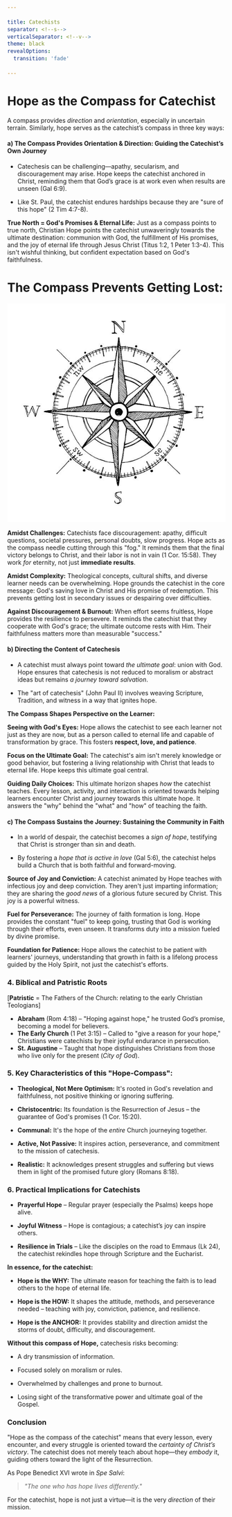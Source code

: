 ```yaml
---

title: Catechists
separator: <!--s-->
verticalSeparator: <!--v-->
theme: black
revealOptions:
  transition: 'fade'

---
```

<!-- .slide: data-background="./compass2.jpg" -->

# Hope as the Compass for Catechist

<!--s-->

A compass provides *direction* and *orientation*, especially in uncertain terrain. Similarly, hope serves as the catechist’s compass in three key ways:

<!--s-->

#### **a) The Compass Provides Orientation & Direction: Guiding the Catechist’s Own Journey**

<!--s-->

- Catechesis can be challenging—apathy, secularism, and discouragement may arise. Hope keeps the catechist anchored in Christ, reminding them that God’s grace is at work even when results are unseen (Gal 6:9).

<!--s-->

- Like St. Paul, the catechist endures hardships because they are "sure of this hope" (2 Tim 4:7-8).

<!--s-->

**True North = God's Promises & Eternal Life:** Just as a compass points to true north, Christian Hope points the catechist unwaveringly towards the ultimate destination: communion with God, the fulfillment of His promises, and the joy of eternal life through Jesus Christ (Titus 1:2, 1 Peter 1:3-4). This isn't wishful thinking, but confident expectation based on God's faithfulness.

<!--s-->

# **The Compass Prevents Getting Lost:**
<!-- .element: style="float: left; width: 50%;" -->

![](./compass.jpg)
<!-- .element: style="float: right; width: 50%;" -->

<!--s-->

**Amidst Challenges:** Catechists face discouragement: apathy, difficult questions, societal pressures, personal doubts, slow progress. Hope acts as the compass needle cutting through this "fog." It reminds them that the final victory belongs to Christ, and their labor is not in vain (1 Cor. 15:58). They work *for* eternity, not just **immediate results**.

<!--s-->

**Amidst Complexity:** Theological concepts, cultural shifts, and diverse learner needs can be overwhelming. Hope grounds the catechist in the core message: God's saving love in Christ and His promise of redemption. This prevents getting lost in secondary issues or despairing over difficulties.

<!--s-->

**Against Discouragement & Burnout:** When effort seems fruitless, Hope provides the resilience to persevere. It reminds the catechist that they cooperate with God's grace; the ultimate outcome rests with Him. Their faithfulness matters more than measurable "success."

<!--s-->

#### **b) Directing the Content of Catechesis**

<!--s-->

- A catechist must always point toward *the ultimate goal*: union with God. Hope ensures that catechesis is not reduced to moralism or abstract ideas but remains *a journey toward salvation*.

<!--s-->

- The "art of catechesis" (John Paul II) involves weaving Scripture, Tradition, and witness in a way that ignites hope.

<!--s-->

**The Compass Shapes Perspective on the Learner:**

<!--s-->

**Seeing with God's Eyes:** Hope allows the catechist to see each learner not just as they are now, but as a person called to eternal life and capable of transformation by grace. This fosters **respect, love, and patience**.

<!--s-->

**Focus on the Ultimate Goal:** The catechist's aim isn't merely knowledge or good behavior, but fostering a living relationship with Christ that leads to eternal life. Hope keeps this ultimate goal central.

<!--s-->

**Guiding Daily Choices:** This ultimate horizon shapes *how* the catechist teaches. Every lesson, activity, and interaction is oriented towards helping learners encounter Christ and journey towards this ultimate hope. It answers the "why" behind the "what" and "how" of teaching the faith.

<!--s-->

#### **c) The Compass Sustains the Journey: Sustaining the Community in Faith**

<!--s-->

- In a world of despair, the catechist becomes a *sign of hope*, testifying that Christ is stronger than sin and death.

<!--s-->

- By fostering a *hope that is active in love* (Gal 5:6), the catechist helps build a Church that is both faithful and forward-moving.

<!--s-->

**Source of Joy and Conviction:** A catechist animated by Hope teaches with infectious joy and deep conviction. They aren't just imparting information; they are sharing the *good news* of a glorious future secured by Christ. This joy is a powerful witness.

<!--s-->

**Fuel for Perseverance:** The journey of faith formation is long. Hope provides the constant "fuel" to keep going, trusting that God is working through their efforts, even unseen. It transforms duty into a mission fueled by divine promise.

<!--s-->

**Foundation for Patience:** Hope allows the catechist to be patient with learners' journeys, understanding that growth in faith is a lifelong process guided by the Holy Spirit, not just the catechist's efforts.

<!--s-->

### 4. Biblical and Patristic Roots

[**Patristic** = The Fathers of the Church: relating to the early Christian Teologians]

<!--s-->

- **Abraham** (Rom 4:18) – "Hoping against hope," he trusted God’s promise, becoming a model for believers.
- **The Early Church** (1 Pet 3:15) – Called to "give a reason for your hope," Christians were catechists by their joyful endurance in persecution.
- **St. Augustine** – Taught that hope distinguishes Christians from those who live only for the present (*City of God*).

<!--s-->

### **5. Key Characteristics of this "Hope-Compass":**

<!--s-->

*   **Theological, Not Mere Optimism:** It's rooted in God's revelation and faithfulness, not positive thinking or ignoring suffering.

<!--s-->

*   **Christocentric:** Its foundation is the Resurrection of Jesus – the guarantee of God's promises (1 Cor. 15:20).

<!--s-->

*   **Communal:** It's the hope of the *entire* Church journeying together.

<!--s-->

*   **Active, Not Passive:** It inspires action, perseverance, and commitment to the mission of catechesis.

<!--s-->

*   **Realistic:** It acknowledges present struggles and suffering but views them in light of the promised future glory (Romans 8:18).

<!--s-->

### **6. Practical Implications for Catechists**

<!--s-->

- **Prayerful Hope** – Regular prayer (especially the Psalms) keeps hope alive.

<!--s-->

- **Joyful Witness** – Hope is contagious; a catechist’s joy can inspire others.

<!--s-->

- **Resilience in Trials** – Like the disciples on the road to Emmaus (Lk 24), the catechist rekindles hope through Scripture and the Eucharist.

<!--s-->

**In essence, for the catechist:**

<!--s-->

*   **Hope is the WHY:** The ultimate reason for teaching the faith is to lead others to the hope of eternal life.

<!--s-->

*   **Hope is the HOW:** It shapes the attitude, methods, and perseverance needed – teaching with joy, conviction, patience, and resilience.

<!--s-->

*   **Hope is the ANCHOR:** It provides stability and direction amidst the storms of doubt, difficulty, and discouragement.

<!--s-->

**Without this compass of Hope,** catechesis risks becoming:
<!-- .element class="fragment" -->
*   A dry transmission of information.
<!-- .element class="fragment" -->
*   Focused solely on moralism or rules.
<!-- .element class="fragment" -->
*   Overwhelmed by challenges and prone to burnout.
<!-- .element class="fragment" -->
*   Losing sight of the transformative power and ultimate goal of the Gospel.
<!-- .element class="fragment" -->

<!--s-->

### **Conclusion**

<!--s-->

"Hope as the compass of the catechist" means that every lesson, every encounter, and every struggle is oriented toward the *certainty of Christ’s victory*. The catechist does not merely teach about hope—they *embody* it, guiding others toward the light of the Resurrection.

<!--s-->

As Pope Benedict XVI wrote in *Spe Salvi*:
> *"The one who has hope lives differently."*

For the catechist, hope is not just a virtue—it is the very *direction* of their mission.

<!--s-->
